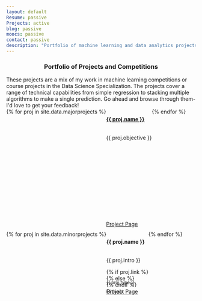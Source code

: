 ```yaml
---
layout: default	
Resume: passive
Projects: active
blog: passive
moocs: passive
contact: passive
description: "Portfolio of machine learning and data analytics projects"
---
```


<h3 style="text-align: center;">Portfolio of Projects and Competitions</h3>
These projects are a mix of my work in machine learning competitions or course projects in the Data Science Specialization. The projects cover a range of technical capabilities from simple regression to stacking multiple algorithms to make a single prediction.  Go ahead and browse through them- I'd love to get your feedback!

<style>
.major-proj-card {
	position: relative;
	min-height: 325px;
	}
.minor-proj-card {
	position: relative;
	min-height: 175px;
	}
.proj-btn {
	position: absolute;
	bottom: 10px;
	}
.proj-type{
	position: absolute;
	bottom: 35px;
	}
.row {
	display: -webkit-box;
	display: -webkit-flex;
	display: -ms-flexbox;
	display: flex;
	flex-wrap: wrap;
	}
.row > [class*='col-'] {
	display: flex;
	flex-direction: column;
	}
</style>

<div class="row">
    {% for proj in site.data.majorprojects %}
        <article  data-url="{{ proj.url }}" class="col-lg-6 col-md-6 col-sm-12 panel panel-default major-proj-card" itemscope="itemscope" itemtype="http://schema.org/Article" >
			<h4 itemprop="name"><a href="{{ proj.link }}">{{ proj.name }}</a></h4>
			<p class="description">{{ proj.objective }}</p>
			<a href="{{ proj.link }}" class="btn btn-default btn-xs col-sm-6 col-lg-6 proj-btn">Project Page</a>
        </article>
    {% endfor %}
	</div>
	

<div class="row">
{% for proj in site.data.minorprojects %}
	<div class="col-lg-4 col-md-4 col-sm-6 minor-proj-card panel panel-default">
		<h4>{{ proj.name }}</h4>
		<p class="description">{{ proj.intro }}</p>
		{% if proj.link %}
			<a href="{{ proj.link }}" class="btn btn-default btn-xs col-sm-6 proj-btn">Project Page</a>
		{% else %}
			<a href="http://github.com/kuhnrl30/{{ proj.github }}" class="btn btn-default btn-xs col-sm-6 proj-btn">Github</a>
		{% endif %}
		<p><small class="text-muted proj-type">{{ proj.type }}</small></p>
	</div>
{% endfor %}
</div>
